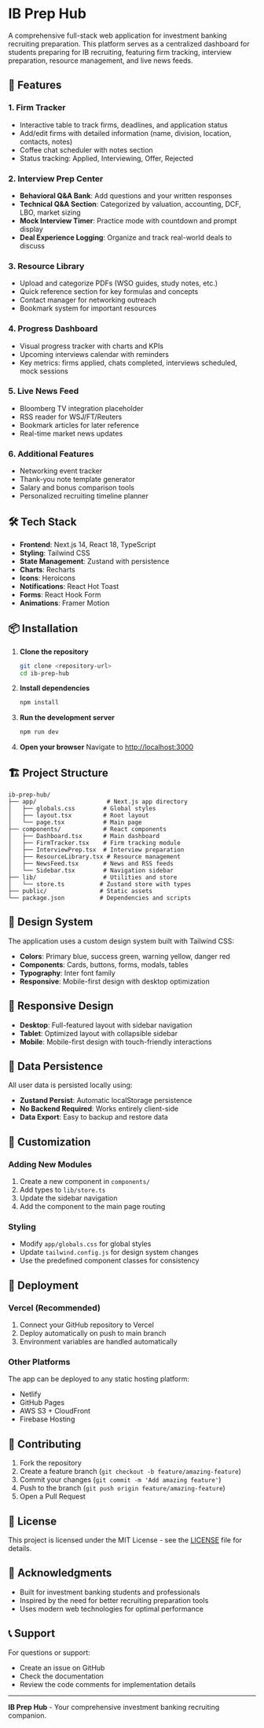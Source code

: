 # IB Prep Hub

A comprehensive full-stack web application for investment banking recruiting preparation. This platform serves as a centralized dashboard for students preparing for IB recruiting, featuring firm tracking, interview preparation, resource management, and live news feeds.

## 🚀 Features

### 1. Firm Tracker
- Interactive table to track firms, deadlines, and application status
- Add/edit firms with detailed information (name, division, location, contacts, notes)
- Coffee chat scheduler with notes section
- Status tracking: Applied, Interviewing, Offer, Rejected

### 2. Interview Prep Center
- **Behavioral Q&A Bank**: Add questions and your written responses
- **Technical Q&A Section**: Categorized by valuation, accounting, DCF, LBO, market sizing
- **Mock Interview Timer**: Practice mode with countdown and prompt display
- **Deal Experience Logging**: Organize and track real-world deals to discuss

### 3. Resource Library
- Upload and categorize PDFs (WSO guides, study notes, etc.)
- Quick reference section for key formulas and concepts
- Contact manager for networking outreach
- Bookmark system for important resources

### 4. Progress Dashboard
- Visual progress tracker with charts and KPIs
- Upcoming interviews calendar with reminders
- Key metrics: firms applied, chats completed, interviews scheduled, mock sessions

### 5. Live News Feed
- Bloomberg TV integration placeholder
- RSS reader for WSJ/FT/Reuters
- Bookmark articles for later reference
- Real-time market news updates

### 6. Additional Features
- Networking event tracker
- Thank-you note template generator
- Salary and bonus comparison tools
- Personalized recruiting timeline planner

## 🛠️ Tech Stack

- **Frontend**: Next.js 14, React 18, TypeScript
- **Styling**: Tailwind CSS
- **State Management**: Zustand with persistence
- **Charts**: Recharts
- **Icons**: Heroicons
- **Notifications**: React Hot Toast
- **Forms**: React Hook Form
- **Animations**: Framer Motion

## 📦 Installation

1. **Clone the repository**
   ```bash
   git clone <repository-url>
   cd ib-prep-hub
   ```

2. **Install dependencies**
   ```bash
   npm install
   ```

3. **Run the development server**
   ```bash
   npm run dev
   ```

4. **Open your browser**
   Navigate to [http://localhost:3000](http://localhost:3000)

## 🏗️ Project Structure

```
ib-prep-hub/
├── app/                    # Next.js app directory
│   ├── globals.css        # Global styles
│   ├── layout.tsx         # Root layout
│   └── page.tsx           # Main page
├── components/            # React components
│   ├── Dashboard.tsx      # Main dashboard
│   ├── FirmTracker.tsx    # Firm tracking module
│   ├── InterviewPrep.tsx  # Interview preparation
│   ├── ResourceLibrary.tsx # Resource management
│   ├── NewsFeed.tsx       # News and RSS feeds
│   └── Sidebar.tsx        # Navigation sidebar
├── lib/                   # Utilities and store
│   └── store.ts          # Zustand store with types
├── public/               # Static assets
└── package.json          # Dependencies and scripts
```

## 🎨 Design System

The application uses a custom design system built with Tailwind CSS:

- **Colors**: Primary blue, success green, warning yellow, danger red
- **Components**: Cards, buttons, forms, modals, tables
- **Typography**: Inter font family
- **Responsive**: Mobile-first design with desktop optimization

## 📱 Responsive Design

- **Desktop**: Full-featured layout with sidebar navigation
- **Tablet**: Optimized layout with collapsible sidebar
- **Mobile**: Mobile-first design with touch-friendly interactions

## 💾 Data Persistence

All user data is persisted locally using:
- **Zustand Persist**: Automatic localStorage persistence
- **No Backend Required**: Works entirely client-side
- **Data Export**: Easy to backup and restore data

## 🔧 Customization

### Adding New Modules
1. Create a new component in `components/`
2. Add types to `lib/store.ts`
3. Update the sidebar navigation
4. Add the component to the main page routing

### Styling
- Modify `app/globals.css` for global styles
- Update `tailwind.config.js` for design system changes
- Use the predefined component classes for consistency

## 🚀 Deployment

### Vercel (Recommended)
1. Connect your GitHub repository to Vercel
2. Deploy automatically on push to main branch
3. Environment variables are handled automatically

### Other Platforms
The app can be deployed to any static hosting platform:
- Netlify
- GitHub Pages
- AWS S3 + CloudFront
- Firebase Hosting

## 🤝 Contributing

1. Fork the repository
2. Create a feature branch (`git checkout -b feature/amazing-feature`)
3. Commit your changes (`git commit -m 'Add amazing feature'`)
4. Push to the branch (`git push origin feature/amazing-feature`)
5. Open a Pull Request

## 📄 License

This project is licensed under the MIT License - see the [LICENSE](LICENSE) file for details.

## 🙏 Acknowledgments

- Built for investment banking students and professionals
- Inspired by the need for better recruiting preparation tools
- Uses modern web technologies for optimal performance

## 📞 Support

For questions or support:
- Create an issue on GitHub
- Check the documentation
- Review the code comments for implementation details

---

**IB Prep Hub** - Your comprehensive investment banking recruiting companion.

<!-- Updated for Vercel redeployment --> 